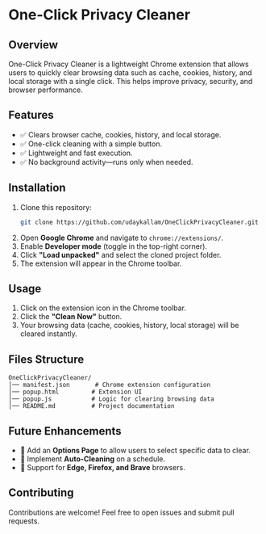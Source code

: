# One-Click Privacy Cleaner

## Overview
One-Click Privacy Cleaner is a lightweight Chrome extension that allows users to quickly clear browsing data such as cache, cookies, history, and local storage with a single click. This helps improve privacy, security, and browser performance.

## Features
- ✅ Clears browser cache, cookies, history, and local storage.
- ✅ One-click cleaning with a simple button.
- ✅ Lightweight and fast execution.
- ✅ No background activity—runs only when needed.

## Installation
1. Clone this repository:
   ```bash
   git clone https://github.com/udaykallam/OneClickPrivacyCleaner.git
   ```
2. Open **Google Chrome** and navigate to `chrome://extensions/`.
3. Enable **Developer mode** (toggle in the top-right corner).
4. Click **"Load unpacked"** and select the cloned project folder.
5. The extension will appear in the Chrome toolbar.

## Usage
1. Click on the extension icon in the Chrome toolbar.
2. Click the **"Clean Now"** button.
3. Your browsing data (cache, cookies, history, local storage) will be cleared instantly.

## Files Structure
```
OneClickPrivacyCleaner/
│── manifest.json       # Chrome extension configuration
│── popup.html         # Extension UI
│── popup.js           # Logic for clearing browsing data
│── README.md          # Project documentation
```

## Future Enhancements
- 🔹 Add an **Options Page** to allow users to select specific data to clear.
- 🔹 Implement **Auto-Cleaning** on a schedule.
- 🔹 Support for **Edge, Firefox, and Brave** browsers.

## Contributing
Contributions are welcome! Feel free to open issues and submit pull requests.


